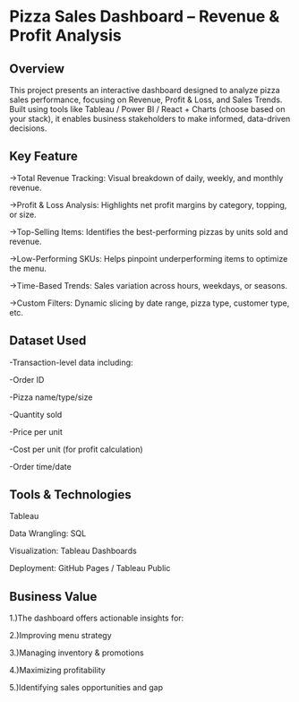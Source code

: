# Pizza Sales Dashboard – Revenue & Profit Analysis
## Overview
This project presents an interactive dashboard designed to analyze pizza sales performance, focusing on Revenue, Profit & Loss, and Sales Trends. Built using tools like Tableau / Power BI / React + Charts (choose based on your stack), it enables business stakeholders to make informed, data-driven decisions.

 ## Key Feature
->Total Revenue Tracking: Visual breakdown of daily, weekly, and monthly revenue.

->Profit & Loss Analysis: Highlights net profit margins by category, topping, or size.

->Top-Selling Items: Identifies the best-performing pizzas by units sold and revenue.

->Low-Performing SKUs: Helps pinpoint underperforming items to optimize the menu.

->Time-Based Trends: Sales variation across hours, weekdays, or seasons.

->Custom Filters: Dynamic slicing by date range, pizza type, customer type, etc.

## Dataset Used
-Transaction-level data including:

-Order ID

-Pizza name/type/size

-Quantity sold

-Price per unit

-Cost per unit (for profit calculation)

-Order time/date

## Tools & Technologies
 Tableau 

Data Wrangling:  SQL

Visualization: Tableau Dashboards

Deployment:  GitHub Pages / Tableau Public

## Business Value
1.)The dashboard offers actionable insights for:

2.)Improving menu strategy

3.)Managing inventory & promotions

4.)Maximizing profitability

5.)Identifying sales opportunities and gap

